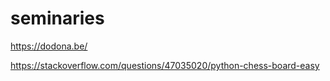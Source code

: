 # seminaries
https://dodona.be/

https://stackoverflow.com/questions/47035020/python-chess-board-easy

